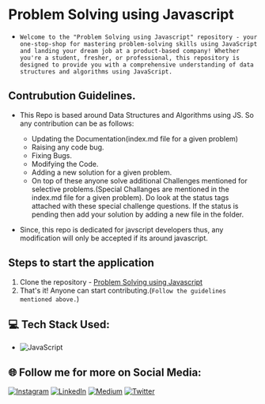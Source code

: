 # Problem Solving using Javascript

 * `Welcome to the "Problem Solving using Javascript" repository - your one-stop-shop for mastering problem-solving skills using JavaScript and landing your dream job at a product-based company! Whether you're a student, fresher, or professional, this repository is designed to provide you with a comprehensive understanding of data structures and algorithms using JavaScript.`

 ## Contrubution Guidelines.
   
   * This Repo is based around Data Structures and Algorithms using JS. So any contribution can be as follows:

        - Updating the Documentation(index.md file for a given problem)
        - Raising any code bug.
        - Fixing Bugs.
        - Modifying the Code.
        - Adding a new solution for a given problem.
        - On top of these anyone solve additional Challenges mentioned for selective problems.(Special Challanges are mentioned in the index.md file for a given problem). Do look at the status tags attached with these special challenge questions. If the status is pending then add your solution by adding a new file in the folder.
         
   * Since, this repo is dedicated for javscript developers thus, any modification will only be accepted if its around javascript.

## Steps to start the application

   1. Clone the repository - [Problem Solving using Javascript](https://github.com/sakigo9/Problem-Solving-using-Javascript)
   2. That's it! Anyone can start contributing.(`Follow the guidelines mentioned above.`)

## 💻 Tech Stack Used:
   * ![JavaScript](https://img.shields.io/badge/javascript-%23323330.svg?style=for-the-badge&logo=javascript&logoColor=%23F7DF1E)


## 🌐 Follow me for more on Social Media:

[![Instagram](https://img.shields.io/badge/Instagram-%23E4405F.svg?logo=Instagram&logoColor=white)](https://www.instagram.com/_pragmatic_dev/) [![LinkedIn](https://img.shields.io/badge/LinkedIn-%230077B5.svg?logo=linkedin&logoColor=white)](https://www.linkedin.com/in/saket-prag-31b972157/) [![Medium](https://img.shields.io/badge/Medium-12100E?logo=medium&logoColor=white)](https://medium.com/@saketprag322) [![Twitter](https://img.shields.io/badge/Twitter-%231DA1F2.svg?logo=Twitter&logoColor=white)](https://twitter.com/_pragmatic_dev)
